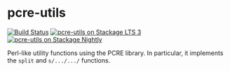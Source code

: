 # pcre-utils

[![Build Status](https://travis-ci.org/bartavelle/pcre-utils.svg?branch=master)](https://travis-ci.org/bartavelle/pcre-utils)
[![pcre-utils on Stackage LTS 3](http://stackage.org/package/pcre-utils/badge/lts)](http://stackage.org/lts/package/pcre-utils)
[![pcre-utils on Stackage Nightly](http://stackage.org/package/pcre-utils/badge/nightly)](http://stackage.org/nightly/package/pcre-utils)

Perl-like utility functions using the PCRE library. In particular, it implements the `split` and `s/.../.../` functions.

